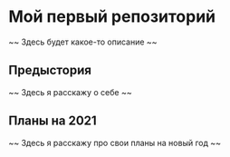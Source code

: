 # Мой первый репозиторий
~~ Здесь будет какое-то описание ~~
## Предыстория
~~ Здесь я расскажу о себе ~~
## Планы на 2021
~~ Здесь я расскажу про свои планы на новый год ~~ 

